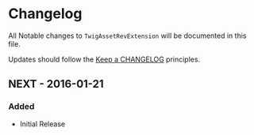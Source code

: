 # Changelog

All Notable changes to `TwigAssetRevExtension` will be documented in this file.

Updates should follow the [Keep a CHANGELOG](http://keepachangelog.com/) principles.

## NEXT - 2016-01-21

### Added
- Initial Release